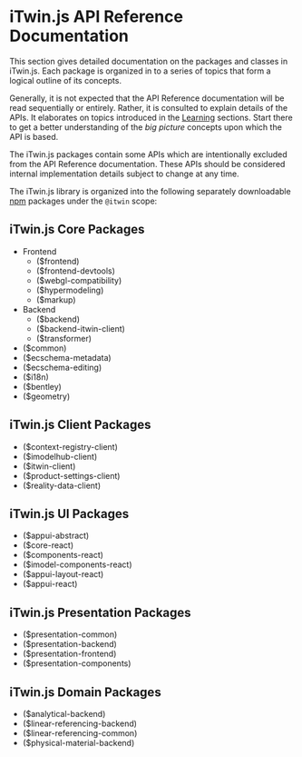 # iTwin.js API Reference Documentation

This section gives detailed documentation on the packages and classes in iTwin.js. Each package is organized in to a series of topics that form a
logical outline of its concepts.

Generally, it is not expected that the API Reference documentation will be read sequentially or entirely. Rather, it
is consulted to explain details of the APIs. It elaborates on topics introduced in the [Learning](../learning/index.md) sections. Start there to get a
better understanding of the *big picture* concepts upon which the API is based.

The iTwin.js packages contain some APIs which are intentionally excluded from the API Reference documentation. These APIs should be considered internal implementation details subject to change at any time.

The iTwin.js library is organized into the following separately downloadable [npm](https://www.npmjs.com/) packages under the `@itwin` scope:

## iTwin.js Core Packages

- Frontend
  - ($frontend)
  - ($frontend-devtools)
  - ($webgl-compatibility)
  - ($hypermodeling)
  - ($markup)
- Backend
  - ($backend)
  - ($backend-itwin-client)
  - ($transformer)
- ($common)
- ($ecschema-metadata)
- ($ecschema-editing)
- ($i18n)
- ($bentley)
- ($geometry)

## iTwin.js Client Packages

- ($context-registry-client)
- ($imodelhub-client)
- ($itwin-client)
- ($product-settings-client)
- ($reality-data-client)

## iTwin.js UI Packages

- ($appui-abstract)
- ($core-react)
- ($components-react)
- ($imodel-components-react)
- ($appui-layout-react)
- ($appui-react)

## iTwin.js Presentation Packages

- ($presentation-common)
- ($presentation-backend)
- ($presentation-frontend)
- ($presentation-components)

## iTwin.js Domain Packages

- ($analytical-backend)
- ($linear-referencing-backend)
- ($linear-referencing-common)
- ($physical-material-backend)
